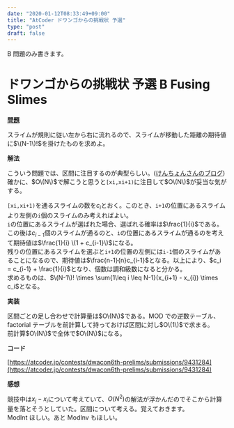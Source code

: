 ```yaml
---
date: "2020-01-12T08:33:49+09:00"
title: "AtCoder ドワンゴからの挑戦状 予選"
type: "post"
draft: false
---
```


B 問題のみ書きます。

# ドワンゴからの挑戦状 予選 B Fusing Slimes

**[問題](https://atcoder.jp/contests/dwacon6th-prelims/tasks/dwacon6th_prelims_b)**

スライムが規則に従い左から右に流れるので、スライムが移動した距離の期待値に$\(N-1\)!$を掛けたものを求めよ。

**解法**

こういう問題では、区間に注目するのが典型らしい。([けんちょんさんのブログ](http://drken1215.hatenablog.com/entry/2020/01/12/014200))  
確かに、$O\(N\)$で解こうと思うと`[xi,xi+1)`に注目して$O\(N\)$が妥当な気がする。

`[xi,xi+1)`を通るスライムの数を$c_i$とおく。このとき、`i+1`の位置にあるスライムより左側の`i`個のスライムのみ考えればよい。  
`i`の位置にあるスライムが選ばれた場合、選ばれる確率は$\frac{1}{i}$である。この後は$c_{i-1}$個のスライムが通るのと、`i`の位置にあるスライムが通るのを考えて期待値は$\frac{1}{i} \(1 + c_{i-1}\)$になる。  
残りの位置にあるスライムを選ぶと`i+1`の位置の左側には`i-1`個のスライムがあることになるので、期待値は$\frac{n-1}{n}c_{i-1}$となる。以上により、$c_i = c_{i-1} + \frac{1}{i}$となり、個数は調和級数になると分かる。  
求めるものは、$\(N-1\)! \times \sum{1\leq i \leq N-1}(x_{i+1} - x_{i}) \times c_i$となる。

**実装**

区間ごとの足し合わせで計算量は$O\(N\)$である。MOD での逆数テーブル、factorial テーブルを前計算して持っておけば区間に対し$O\(1\)$で求まる。  
前計算$O\(N\)$で全体で$O\(N\)$になる。

**コード**

[https://atcoder.jp/contests/dwacon6th-prelims/submissions/9431284](https://atcoder.jp/contests/dwacon6th-prelims/submissions/9431284)

**感想**

競技中は$x_j - x_i$について考えていて、$O(N^2)$の解法が浮かんだのでそこから計算量を落とそうとしていた。区間について考える。覚えておきます。  
ModInt ほしい。あと ModInv もほしい。
